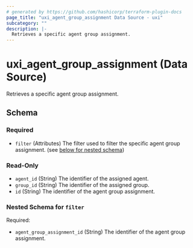 ```yaml
---
# generated by https://github.com/hashicorp/terraform-plugin-docs
page_title: "uxi_agent_group_assignment Data Source - uxi"
subcategory: ""
description: |-
  Retrieves a specific agent group assignment.
---
```


# uxi_agent_group_assignment (Data Source)

Retrieves a specific agent group assignment.



<!-- schema generated by tfplugindocs -->
## Schema

### Required

- `filter` (Attributes) The filter used to filter the specific agent group assignment. (see [below for nested schema](#nestedatt--filter))

### Read-Only

- `agent_id` (String) The identifier of the assigned agent.
- `group_id` (String) The identifier of the assigned group.
- `id` (String) The identifier of the agent group assignment.

<a id="nestedatt--filter"></a>
### Nested Schema for `filter`

Required:

- `agent_group_assignment_id` (String) The identifier of the agent group assignment.
